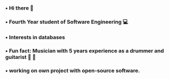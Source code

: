 ### • Hi there 👋
### • Fourth Year student of Software Engineering 💻
### • Interests in databases
### • Fun fact: Musician with 5 years experience as a drummer and guitarist 🥁 🎸
### • working on own project with open-source software.
<!--
**CrisMedL/CrisMedL** is a ✨ _special_ ✨ repository because its `README.md` (this file) appears on your GitHub profile.

Here are some ideas to get you started:

- 🔭 I’m currently working on ...
- 🌱 I’m currently learning ...
- 👯 I’m looking to collaborate on ...
- 🤔 I’m looking for help with ...
- 💬 Ask me about ...
- 📫 How to reach me: ...
- 😄 Pronouns: ...
- ⚡ Fun fact: ...
-->
